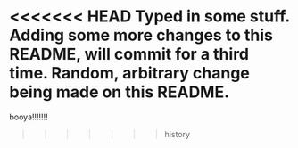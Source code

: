 <<<<<<< HEAD
Typed in some stuff.
Adding some more changes to this README, will commit for a third time.
Random, arbitrary change being made on this README.
=======
booya!!!!!!!
>>>>>>> history

